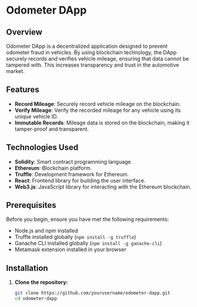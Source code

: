 # Odometer DApp

## Overview

Odometer DApp is a decentralized application designed to prevent odometer fraud in vehicles. By using blockchain technology, the DApp securely records and verifies vehicle mileage, ensuring that data cannot be tampered with. This increases transparency and trust in the automotive market.

## Features

- **Record Mileage**: Securely record vehicle mileage on the blockchain.
- **Verify Mileage**: Verify the recorded mileage for any vehicle using its unique vehicle ID.
- **Immutable Records**: Mileage data is stored on the blockchain, making it tamper-proof and transparent.

## Technologies Used

- **Solidity**: Smart contract programming language.
- **Ethereum**: Blockchain platform.
- **Truffle**: Development framework for Ethereum.
- **React**: Frontend library for building the user interface.
- **Web3.js**: JavaScript library for interacting with the Ethereum blockchain.

## Prerequisites

Before you begin, ensure you have met the following requirements:

- Node.js and npm installed
- Truffle installed globally (`npm install -g truffle`)
- Ganache CLI installed globally (`npm install -g ganache-cli`)
- Metamask extension installed in your browser

## Installation

1. **Clone the repository:**

   ```bash
   git clone https://github.com/yourusername/odometer-dapp.git
   cd odometer-dapp
